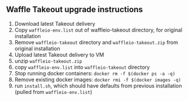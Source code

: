 ## Waffle Takeout upgrade instructions

1. Download latest Takeout delivery
2. Copy `waffleio-env.list` out of waffleio-takeout directory, for original installation
3. Remove `waffleio-takeout` directory and `waffleio-takeout.zip` from original installation
4. Upload latest Takeout delivery to VM
5. unzip `waffleio-takeout.zip`
6. copy `waffleio-env.list` into `waffleio-takeout` directory
7. Stop running docker containers: `docker rm -f $(docker ps -a -q)`
8. Remove existing docker images: `docker rmi -f $(docker images -q)`
9. run `install.sh`, which should have defaults from previous installation (pulled from `waffleio-env.list`)
